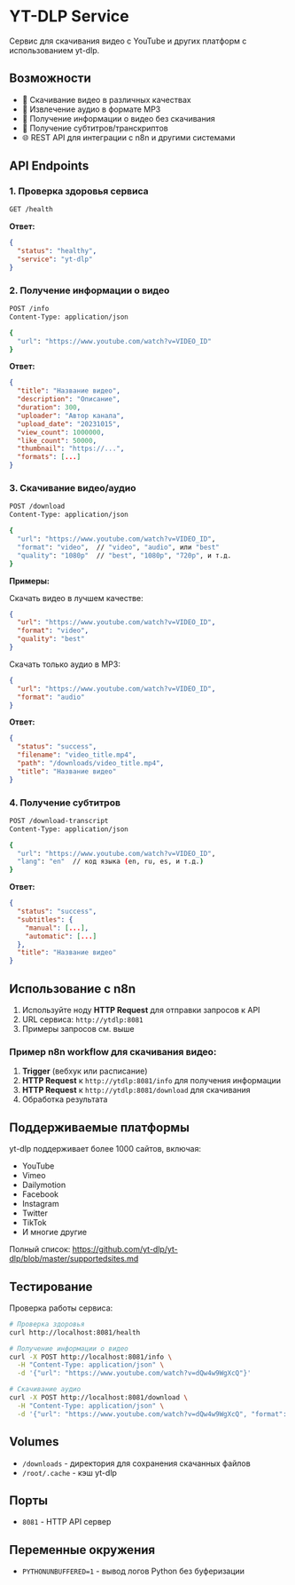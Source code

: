 # YT-DLP Service

Сервис для скачивания видео с YouTube и других платформ с использованием yt-dlp.

## Возможности

- 🎥 Скачивание видео в различных качествах
- 🎵 Извлечение аудио в формате MP3
- 📝 Получение информации о видео без скачивания
- 📄 Получение субтитров/транскриптов
- 🌐 REST API для интеграции с n8n и другими системами

## API Endpoints

### 1. Проверка здоровья сервиса

```bash
GET /health
```

**Ответ:**
```json
{
  "status": "healthy",
  "service": "yt-dlp"
}
```

### 2. Получение информации о видео

```bash
POST /info
Content-Type: application/json

{
  "url": "https://www.youtube.com/watch?v=VIDEO_ID"
}
```

**Ответ:**
```json
{
  "title": "Название видео",
  "description": "Описание",
  "duration": 300,
  "uploader": "Автор канала",
  "upload_date": "20231015",
  "view_count": 1000000,
  "like_count": 50000,
  "thumbnail": "https://...",
  "formats": [...]
}
```

### 3. Скачивание видео/аудио

```bash
POST /download
Content-Type: application/json

{
  "url": "https://www.youtube.com/watch?v=VIDEO_ID",
  "format": "video",  // "video", "audio", или "best"
  "quality": "1080p"  // "best", "1080p", "720p", и т.д.
}
```

**Примеры:**

Скачать видео в лучшем качестве:
```json
{
  "url": "https://www.youtube.com/watch?v=VIDEO_ID",
  "format": "video",
  "quality": "best"
}
```

Скачать только аудио в MP3:
```json
{
  "url": "https://www.youtube.com/watch?v=VIDEO_ID",
  "format": "audio"
}
```

**Ответ:**
```json
{
  "status": "success",
  "filename": "video_title.mp4",
  "path": "/downloads/video_title.mp4",
  "title": "Название видео"
}
```

### 4. Получение субтитров

```bash
POST /download-transcript
Content-Type: application/json

{
  "url": "https://www.youtube.com/watch?v=VIDEO_ID",
  "lang": "en"  // код языка (en, ru, es, и т.д.)
}
```

**Ответ:**
```json
{
  "status": "success",
  "subtitles": {
    "manual": [...],
    "automatic": [...]
  },
  "title": "Название видео"
}
```

## Использование с n8n

1. Используйте ноду **HTTP Request** для отправки запросов к API
2. URL сервиса: `http://ytdlp:8081`
3. Примеры запросов см. выше

### Пример n8n workflow для скачивания видео:

1. **Trigger** (вебхук или расписание)
2. **HTTP Request** к `http://ytdlp:8081/info` для получения информации
3. **HTTP Request** к `http://ytdlp:8081/download` для скачивания
4. Обработка результата

## Поддерживаемые платформы

yt-dlp поддерживает более 1000 сайтов, включая:
- YouTube
- Vimeo
- Dailymotion
- Facebook
- Instagram
- Twitter
- TikTok
- И многие другие

Полный список: https://github.com/yt-dlp/yt-dlp/blob/master/supportedsites.md

## Тестирование

Проверка работы сервиса:

```bash
# Проверка здоровья
curl http://localhost:8081/health

# Получение информации о видео
curl -X POST http://localhost:8081/info \
  -H "Content-Type: application/json" \
  -d '{"url": "https://www.youtube.com/watch?v=dQw4w9WgXcQ"}'

# Скачивание аудио
curl -X POST http://localhost:8081/download \
  -H "Content-Type: application/json" \
  -d '{"url": "https://www.youtube.com/watch?v=dQw4w9WgXcQ", "format": "audio"}'
```

## Volumes

- `/downloads` - директория для сохранения скачанных файлов
- `/root/.cache` - кэш yt-dlp

## Порты

- `8081` - HTTP API сервер

## Переменные окружения

- `PYTHONUNBUFFERED=1` - вывод логов Python без буферизации
